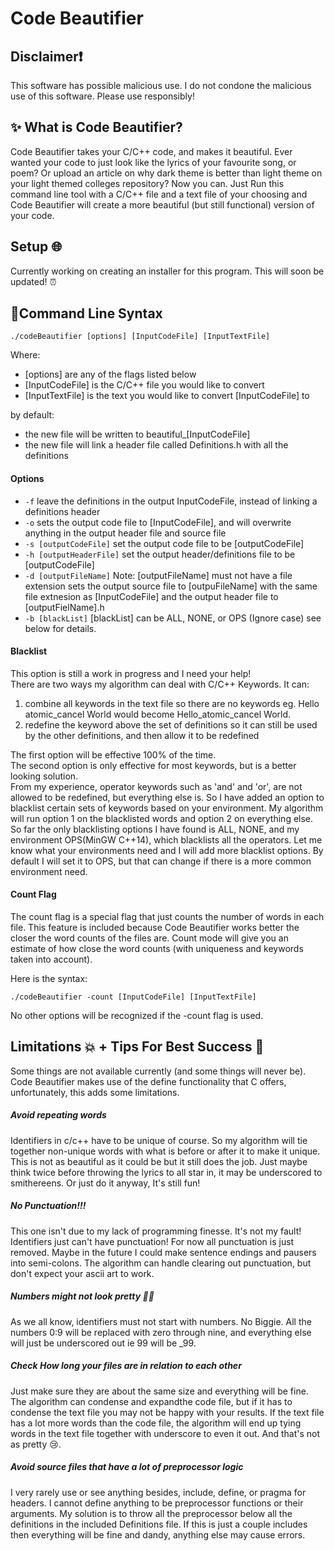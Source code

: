 # Code Beautifier

## Disclaimer:exclamation: 
This software has possible malicious use. I do not condone the malicious
use of this software. Please use responsibly!

<!-- what the project does, why to use it, examples, how to use it (installation), command line syntax-->
## :sparkles: What is Code Beautifier?

Code Beautifier takes your C/C++ code, and makes it beautiful.
Ever wanted your code to just look like the lyrics of your favourite song,
or poem? Or upload an article on why dark theme is better than light theme 
on your light themed colleges repository? Now you can. Just Run this command 
line tool with a C/C++ file and a text file of your choosing and Code Beautifier
will create a more beautiful (but still functional) version of your code.

## Setup :globe_with_meridians: 

Currently working on creating an installer for this program.
This will soon be updated! :alarm_clock:
 
## :page_with_curl:Command Line Syntax

``` 
./codeBeautifier [options] [InputCodeFile] [InputTextFile] 
```
Where:
 * [options] are any of the flags listed below
 * [InputCodeFile] is the C/C++ file you would like to convert
 * [InputTextFile] is the text you would like to convert [InputCodeFile] to
 
 by default:
 * the new file will be written to beautiful_[InputCodeFile]
 * the new file will link a header file called Definitions.h 
 with all the definitions
 
#### Options

* ```-f``` leave the definitions in the output InputCodeFile, 
instead of linking a definitions header
* ```-o``` sets the output code file to [InputCodeFile], and will overwrite
anything in the output header file and source file
* ```-s [outputCodeFile]``` set the output code file to be [outputCodeFile]
* ```-h [outputHeaderFile]``` set the output header/definitions file to be [outputCodeFile]
* ```-d [outputFileName]``` Note: [outputFileName] must not have a file extension
sets the output source file to [outpuFileName] with the same file extnesion as [InputCodeFile]
and the output header file to [outputFielName].h
* ```-b [blackList]``` [blackList] can be ALL, NONE, or OPS (Ignore case) see below for details.

#### Blacklist

This option is still a work in progress and I need your help!  
There are two ways my algorithm can deal with C/C++ Keywords. It can:
1. combine all keywords in the text file so there are no keywords
eg. Hello atomic_cancel World would become Hello_atomic_cancel World.
2. redefine the keyword above the set of definitions so it can still be used
by the other definitions, and then allow it to be redefined

The first option will be effective 100% of the time.  
The second option is only effective for most keywords, but is a better
looking solution.  
From my experience, operator keywords such as 'and' and 'or', are not allowed
to be redefined, but everything else is. So I have added an option to blacklist
certain sets of keywords based on your environment. My algorithm will run option 1
on the blacklisted words and option 2 on everything else.
So far the only blacklisting options I have found is ALL, NONE, and my environment
OPS(MinGW C++14), which blacklists all the operators. Let me know what your environments need
and I will add more blacklist options. By default I will set it to OPS, but that can
change if there is a more common environment need.

#### Count Flag

The count flag is a special flag that just counts the number of words in each file.
This feature is included because Code Beautifier works better the closer the
word counts of the files are. Count mode will give you an estimate of how close
the word counts (with uniqueness and keywords taken into account).  

Here is the syntax:
```
./codeBeautifier -count [InputCodeFile] [InputTextFile]
```
No other options will be recognized if the -count flag is used.


## Limitations :boom: + Tips For Best Success :star2:
Some things are not available currently (and some things will never be).
Code Beautifier makes use of the define functionality that C offers, unfortunately,
this adds some limitations.

##### Avoid repeating words
Identifiers in c/c++ have to be unique of course. So my algorithm will 
tie together non-unique words with what is before or after it to make 
it unique. This is not as beautiful as it could be but it still does the job.
Just maybe think twice before throwing the lyrics to all star in, 
it may be underscored to smithereens. Or just do it anyway, It's still fun!

##### No Punctuation!!!
This one isn't due to my lack of programming finesse. It's not my fault!  
Identifiers just can't have punctuation! For now all punctuation is just removed.
Maybe in the future I could make sentence endings and pausers into semi-colons. 
The algorithm can handle clearing out punctuation, but don't expect your
ascii art to work.

##### Numbers might not look pretty :woman_shrugging: 
As we all know, identifiers must not start with numbers. No Biggie.
All the numbers 0:9 will be replaced with zero through nine, and everything 
else will just be underscored out ie 99 will be _99.

##### Check How long your files are in relation to each other
Just make sure they are about the same size and everything will be fine. 
The algorithm can condense and expandthe code file, but if it has to 
condense the text file you may not be happy with your results. If the 
text file has a lot more words than the code file, the algorithm will 
end up tying words in the text file together with underscore to 
even it out. And that's not as pretty :cry:.

##### Avoid source files that have a lot of preprocessor logic
I very rarely use or see anything besides, include, define, or pragma for headers.
I cannot define anything to be preprocessor functions or their arguments. My solution is to throw
all the preprocessor below all the definitions in the included Definitions file. 
If this is just a couple includes then everything will be fine and dandy, anything else
may cause errors.

 
